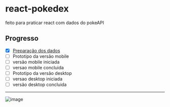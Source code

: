 # react-pokedex
 feito para praticar react com dados do pokeAPI
 
## Progresso
- [x] [Preparação dos dados](https://pokeapi.co/)
- [ ] Prototipo da versão mobile
- [ ] versão mobile iniciada
- [ ] versao mobile concluida
- [ ] Prototipo da versão desktop
- [ ] versao desktop iniciada
- [ ] versão desktop concluida
 
 ---
 ![image](https://user-images.githubusercontent.com/82549355/131420346-81b5f8de-dad8-4c71-abad-e707b73474c0.png)

